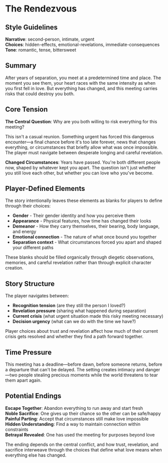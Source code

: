 # The Rendezvous

## Style Guidelines

**Narrative**: second-person, intimate, urgent  
**Choices**: hidden-effects, emotional-revelations, immediate-consequences  
**Tone**: romantic, tense, bittersweet

## Summary

After years of separation, you meet at a predetermined time and place. The moment you see them, your heart races with the same intensity as when you first fell in love. But everything has changed, and this meeting carries risks that could destroy you both.

## Core Tension

**The Central Question**: Why are you both willing to risk everything for this meeting?

This isn't a casual reunion. Something urgent has forced this dangerous encounter—a final chance before it's too late forever, news that changes everything, or circumstances that briefly allow what was once impossible. The player must navigate between desperate longing and careful revelation.

**Changed Circumstances**: Years have passed. You're both different people now, shaped by whatever kept you apart. The question isn't just whether you still love each other, but whether you can love who you've become.

## Player-Defined Elements

The story intentionally leaves these elements as blanks for players to define through their choices:

- **Gender** - Their gender identity and how you perceive them
- **Appearance** - Physical features, how time has changed their looks
- **Demeanor** - How they carry themselves, their bearing, body language, and energy
- **Emotional connection** - The nature of what once bound you together  
- **Separation context** - What circumstances forced you apart and shaped your different paths

These blanks should be filled organically through diegetic observations, memories, and careful revelation rather than through explicit character creation.

## Story Structure

The player navigates between:
- **Recognition tension** (are they still the person I loved?)
- **Revelation pressure** (sharing what happened during separation)
- **Current crisis** (what urgent situation made this risky meeting necessary)
- **Decision urgency** (what can we do with the time we have?)

Player choices about trust and revelation affect how much of their current crisis gets resolved and whether they find a path forward together.

## Time Pressure

This meeting has a deadline—before dawn, before someone returns, before a departure that can't be delayed. The setting creates intimacy and danger—two people stealing precious moments while the world threatens to tear them apart again.

## Potential Endings

**Escape Together**: Abandon everything to run away and start fresh  
**Noble Sacrifice**: One gives up their chance so the other can be safe/happy  
**Painful Parting**: Accept that circumstances still make love impossible  
**Hidden Understanding**: Find a way to maintain connection within constraints  
**Betrayal Revealed**: One has used the meeting for purposes beyond love

The ending depends on the central conflict, and how trust, revelation, and sacrifice interweave through the choices that define what love means when everything else has changed.